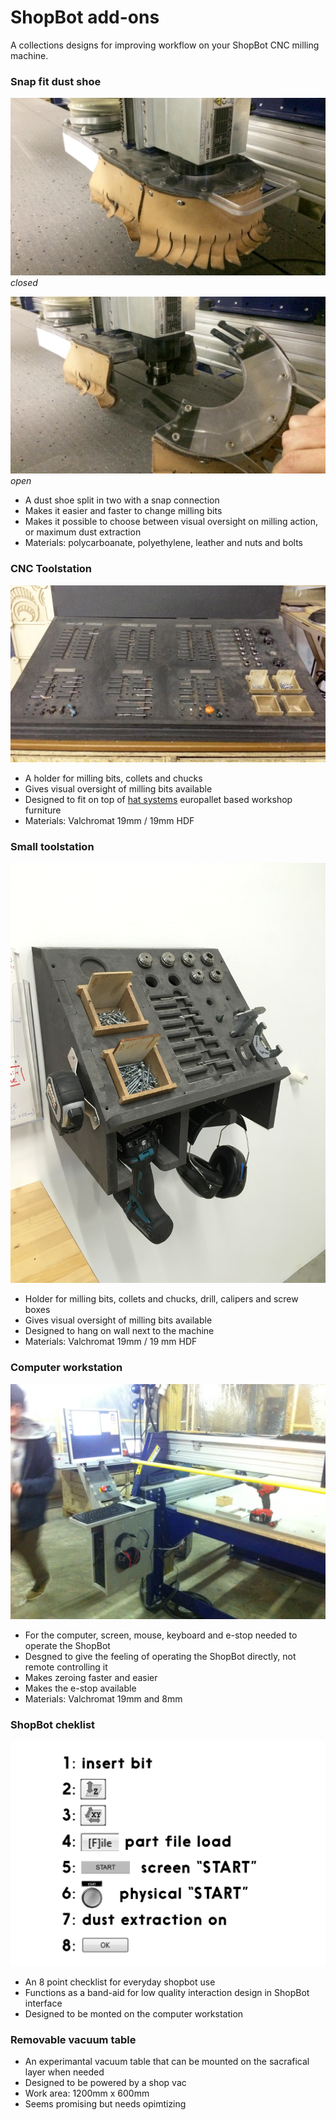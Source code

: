 # ShopBot add-ons

A collections designs for improving workflow on your ShopBot CNC milling machine.

### Snap fit dust shoe

![Dust shoe closed](https://github.com/fellesverkstedet/ShopBot-Addons/blob/master/dust%20extraction%20shoe%20for%20ShopBot%20alpha/Dust-shoe-closed.JPG)
*closed*

![Dust Shoe open](https://github.com/fellesverkstedet/ShopBot-Addons/blob/master/dust%20extraction%20shoe%20for%20ShopBot%20alpha/Dust-shoe-open.JPG)
*open*

* A dust shoe split in two with a snap connection
* Makes it easier and faster to change milling bits
* Makes it possible to choose between visual oversight on milling action, or maximum dust extraction
* Materials: polycarboanate, polyethylene, leather and nuts and bolts



### CNC Toolstation

![Toolsation](https://github.com/fellesverkstedet/ShopBot-Addons/blob/master/tool%20station/CNC-toolstation1.JPG)

* A holder for milling bits, collets and chucks
* Gives visual oversight of milling bits available
* Designed to fit on top of [hat systems](https://github.com/fellesverkstedet/hat-systems) europallet based workshop furniture
* Materials: Valchromat 19mm / 19mm HDF

### Small toolstation

![Small Toolstation](https://github.com/fellesverkstedet/ShopBot-Addons/blob/master/tool%20station/IMG-7005.JPG)

* Holder for milling bits, collets and chucks, drill, calipers and screw boxes
* Gives visual oversight of milling bits available
* Designed to hang on wall next to the machine
* Materials: Valchromat 19mm / 19 mm HDF

### Computer workstation

![Workstation](https://github.com/fellesverkstedet/ShopBot-Addons/blob/master/computer%20workstation%20for%20shopbot%20alpha/ShopBot%20Workstation%20in%20use.JPG)

* For the computer, screen, mouse, keyboard and e-stop needed to operate the ShopBot
* Desgned to give the feeling of operating the ShopBot directly, not remote controlling it
* Makes zeroing faster and easier
* Makes the e-stop available
* Materials: Valchromat 19mm and 8mm



### ShopBot cheklist

![checklist](https://github.com/fellesverkstedet/ShopBot-Addons/blob/master/shopbot%20checklist/ShopBot%20checklist.jpg)

* An 8 point checklist for everyday shopbot use
* Functions as a band-aid for low quality interaction design in ShopBot interface
* Designed to be monted on the computer workstation



### Removable vacuum table

* An experimantal vacuum table that can be mounted on the sacrafical layer when needed
* Designed to be powered by a shop vac
* Work area: 1200mm x 600mm
* Seems promising but needs opimtizing



